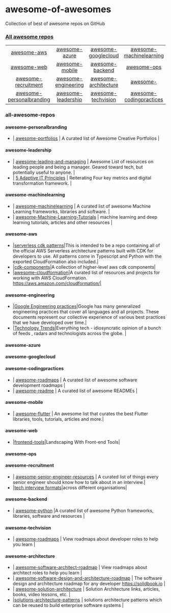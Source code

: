# awesome-of-awesomes
Collection of best of awesome repos on GitHub


### [All awesome repos](#all-awesome-repos)
|   	|   	|   	|   	|
|:-:  |:-:  |:-:  |:-:  |
| [awesome-aws](#awesome-aws) | [awesome-azure](#awesome-azure) 	| [awesome-googlecloud](#awesome-googlecloud) 	| [awesome-machinelearning](#awesome-machinelearning)| 
| [awesome-web](#awesome-web) 	| [awesome-mobile](#awesome-mobile) 	| [awesome-backend](#awesome-backend) 	| [awesome-ops](#awesome-ops) 	| 
| [awesome-recruitment](#awesome-recruitment) 	| [awesome-engineering](#awesome-engineering)	| [awesome-architecture](#awesome-architecture) 	| [awesome-](#awesome-) 	| 
| [awesome-personalbranding](#awesome-personalbranding) 	| [awesome-leadership](#awesome-leadership)	| [awesome-techvision](#awesome-techvision) 	| [awesome-codingpractices](#awesome-codingpractices) 	| 


### all-awesome-repos

#### awesome-personalbranding

* |  [awesome-portfolios](https://github.com/iRaul/awesome-portfolios) | A curated list of Awesome Creative Portfolios |

#### awesome-leadership

* |  [awesome-leading-and-managing](https://github.com/LappleApple/awesome-leading-and-managing) | Awesome List of resources on leading people and being a manager. Geared toward tech, but potentially useful to anyone. |
* |  [5 Adaptive IT Principles](https://aws.amazon.com/blogs/apn/5-adaptive-it-principles-to-get-digital-transformation-right/) | Reiterating Four key metrics and digital transformation framework. |
 

#### awesome-machinelearning

* |  [awesome-machinelearning](https://github.com/josephmisiti/awesome-machine-learning) | A curated list of awesome Machine Learning frameworks, libraries and software. |
* |  [awesome-Machine-Learning-Tutorials](https://github.com/ujjwalkarn/Machine-Learning-Tutorials) | machine learning and deep learning tutorials, articles and other resources |

#### awesome-aws
* |[serverless cdk patterns](https://github.com/cdk-patterns/serverless)|This is intended to be a repo containing all of the official AWS Serverless architecture patterns built with CDK for developers to use. All patterns come in Typescript and Python with the exported CloudFormation also included.|
* |[cdk-components](https://github.com/cloudcomponents/cdk-components)|A collection of higher-level aws cdk components|
* |[awesome-cloudformation](https://github.com/aws-cloudformation/awesome-cloudformation)|A curated list of resources and projects for working with AWS CloudFormation. https://aws.amazon.com/cloudformation/|

#### awesome-engineering
* |[Google Engineering practices](https://github.com/google/eng-practices)|Google has many generalized engineering practices that cover all languages and all projects. These documents represent our collective experience of various best practices that we have developed over time.|
* |[Technology Trends](https://github.com/AdyKalra/technolgytrends)|Everything tech - idiosyncratic opinion of a bunch of feeds , radars and technologists across the globe.
|

#### awesome-azure

#### awesome-googlecloud

#### awesome-codingpractices

* |  [awesome-roadmaps](https://github.com/orsanawwad/awesome-roadmaps) | A curated list of awesome software development roadmaps |
* |  [awesome-readme](https://github.com/matiassingers/awesome-readme) | A curated list of awesome READMEs |

#### awesome-mobile
* |  [awesome-flutter](https://github.com/AdyKalra/awesome-flutter) | An awesome list that curates the best Flutter libraries, tools, tutorials, articles and more.|

#### awesome-web
* |[frontend-tools](https://github.com/codylindley/frontend-tools)|Landscaping With Front-end Tools|

#### awesome-ops

#### awesome-recruitment

* | [awesome-senior-engineer-resources](https://github.com/allisonbrenner/awesome-senior-engineer-resources) | A curated list of things every senior engineer should know how to talk about in an interview.|
* |[tech interview formats](https://yangshun.github.io/tech-interview-handbook/interview-formats)|across different organisations|

#### awesome-backend
* |  [awesome-python](https://github.com/AdyKalra/awesome-python) |A curated list of awesome Python frameworks, libraries, software and resources |

#### awesome-techvision
* |  [awesome-roadmaps](https://github.com/AdyKalra/awesome-roadmaps) | View roadmaps about developer roles to help you learn |

#### awesome-architecture
* |  [awesome-software-architect-roadmap](https://github.com/AlaaAttya/software-architect-roadmap) | View roadmaps about architect roles to help you learn |
* |  [awesome-software-design-and-architecture-roadmap](https://github.com/stemmlerjs/software-design-and-architecture-roadmap) | The software design and architecture roadmap for any developer https://solidbook.io |
* | [awesome-solution-architecture](https://github.com/unlight/solution-architecture) | Solution Architecture links, articles, books, video lessons, etc. |
* |[solutions-architecture-patterns](https://github.com/chanakaudaya/solutions-architecture-patterns) | solutions architecture patterns which can be reused to build enterprise software systems |


